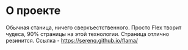 # О проекте
Обычная станица, ничего сверхъестственного. Просто Flex творит чудеса, 90% страницы на этой технологии. Страница отлично резинится.
Ссылка - https://serenq.github.io/flama/
